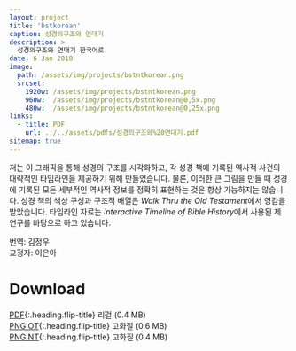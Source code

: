 ```yaml
---
layout: project
title: 'bstkorean'
caption: 성경의구조와 연대기
description: >
  성경의구조와 연대기 한국어로
date: 6 Jan 2010
image: 
  path: /assets/img/projects/bstntkorean.png
  srcset: 
    1920w: /assets/img/projects/bstntkorean.png
    960w:  /assets/img/projects/bstntkorean@0,5x.png
    480w:  /assets/img/projects/bstntkorean@0,25x.png
links:
  - title: PDF
    url: ../../assets/pdfs/성경의구조와%20연대기.pdf
sitemap: true
---
```

저는 이 그래픽을 통해 성경의 구조를 시각화하고, 각 성경 책에 기록된 역사적 사건의 대략적인 타임라인을 제공하기 위해 만들었습니다. 물론, 이러한 큰 그림을 만들 때 성경에 기록된 모든 세부적인 역사적 정보를 정확히 표현하는 것은 항상 가능하지는 않습니다. 성경 책의 색상 구성과 구조적 배열은 *Walk Thru the Old Testament*에서 영감을 받았습니다. 타임라인 자료는 *Interactive Timeline of Bible History*에서 사용된 제 연구를 바탕으로 하고 있습니다.

번역: 김정우  
교정자: 이은아

# Download
[PDF](../assets/pdfs/성경의구조와%20연대기.pdf){:.heading.flip-title} <span class="icon-file-pdf"></span> 리걸 (0.4 MB)  
[PNG OT](../assets/img/hd/bstothdkorean.png){:.heading.flip-title} <span class="icon-file-picture"></span> 고화질 (0.6 MB)  
[PNG NT](../assets/img/hd/bstnthdkorean.png){:.heading.flip-title} <span class="icon-file-picture"></span> 고화질 (0.4 MB)